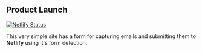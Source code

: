 ## Product Launch

[![Netlify Status](https://api.netlify.com/api/v1/badges/ef2d592a-de3e-47af-add2-9371d21fb119/deploy-status)](https://app.netlify.com/sites/expansion-forms/deploys)

This very simple site has a form for capturing emails and submitting them to **Netlify** using it's form detection.